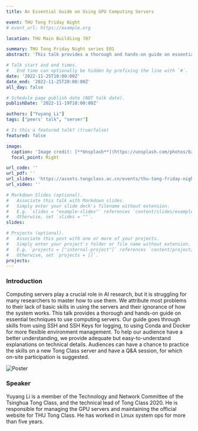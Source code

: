 ```yaml
---
title: An Essential Guide on Using GPU Computing Servers

event: THU Tong Friday Night
# event_url: https://example.org

location: THU Main Buildiing 707

summary: THU Tong Friday Night series E01
abstract: 'This talk provides a thorough and hands-on guide on essential techniques to use computing servers. Audiences can have a chance to practice the skills on a new Tong Class server and have a Q&A session, for which on-site participation is suggested.'

# Talk start and end times.
#   End time can optionally be hidden by prefixing the line with `#`.
date: '2022-11-25T18:00:00Z'
date_end: '2022-11-25T20:00:00Z'
all_day: false

# Schedule page publish date (NOT talk date).
publishDate: '2022-11-19T18:00:00Z'

authors: ["Yuyang Li"]
tags: ["peers' talk", "server"]

# Is this a featured talk? (true/false)
featured: false

image:
  caption: 'Image credit: [**Unsplash**](https://unsplash.com/photos/bzdhc5b3Bxs)'
  focal_point: Right

url_code: ''
url_pdf: ''
url_slides: 'https://assets.tongclass.ac.cn/events/thu-tong-friday-night/1.ComputingServers/THU.Tong.Seminar.1.Handout.Latest.pdf'
url_video: ''

# Markdown Slides (optional).
#   Associate this talk with Markdown slides.
#   Simply enter your slide deck's filename without extension.
#   E.g. `slides = "example-slides"` references `content/slides/example-slides.md`.
#   Otherwise, set `slides = ""`.
slides:

# Projects (optional).
#   Associate this post with one or more of your projects.
#   Simply enter your project's folder or file name without extension.
#   E.g. `projects = ["internal-project"]` references `content/project/deep-learning/index.md`.
#   Otherwise, set `projects = []`.
projects:
---
```


### Introduction

Computing servers play a crucial role in AI research, but it is struggling for many researchers to master how to use them. We attribute most problems to their lack of basic skills in using the servers and their ignorance of how the system works. This talk provides a thorough and hands-on guide on essential techniques to use computing servers. Our guide goes through skills from using SSH and SSH Keys for logging, to using Conda and Docker for more flexible environment management. To help our audience have a better understanding, we provide adequate but easy-to-understand explanations on technical details. Audiences can have a chance to practice the skills on a new Tong Class server and have a Q&A session, for which on-site participation is suggested.

![Poster](https://assets.tongclass.ac.cn/events/thu-tong-friday-night/1.ComputingServers/Poster.Release.png)

### Speaker

Yuyang Li is a member of the Technology and Network Committee of the Tsinghua Tong Class, and the technical lead of Tong Class 2020. He is responsible for managing the GPU servers and maintaining the official website for THU Tong Class. He has worked in Linux system ops for more than five years.
